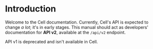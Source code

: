# Introduction

Welcome to the Cell documentation. Currently, Cell's API is expected to change _a lot_; it's in early stages. This manual should act as developers' documentation for **API v2**, available at the `/api/v2` endpoint.

API v1 is deprecated and isn't available in Cell.
